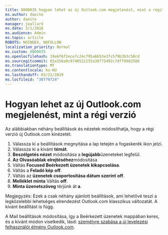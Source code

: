 ```yaml
---
title: 8000035 hogyan lehet az új Outlook.com megjelenést, mint a régit.
ms.author: daeite
author: daeite
manager: joallard
ms.date: 3/1/2018
ms.audience: Admin
ms.topic: article
ROBOTS: NOINDEX, NOFOLLOW
localization_priority: Normal
ms.custom: 8000035
ms.openlocfilehash: 19e6f6f2ece7c24c795a6653e37c579b3b3c50cd
ms.sourcegitcommit: 03a156a9c9740521155a30775492c7dff0982588
ms.translationtype: MT
ms.contentlocale: hu-HU
ms.lasthandoff: 03/22/2019
ms.locfileid: "30779724"
---
```

# <a name="how-to-make-the-new-outlookcom-look-like-the-old-version"></a>Hogyan lehet az új Outlook.com megjelenést, mint a régi verzió

Az alábbiakban néhány beállítások és nézetek módosíthatja, hogy a régi verzió új Outlook.com kinézetét.

1. Válassza ki a beállítások megnyitása a lap tetején a fogaskerék ikon jelzi.
2. Válassza ki a kívánt **témát**.
3. **Beszélgetés nézet** módosítása a **legújabb**üzeneteket legfelül.
4. **Az Olvasóablak** **elrejtéséhez**módosítása
5. Váltás **Focused Beérkezett üzenetek** **kikapcsolása**.
6. Váltás a **Feladó kép** **off**. 
7. Váltás az **üzenetek csoportosítása dátum szerint** **off**. 
8. **Melléklet minta** Váltás **off**. 
9. **Minta üzenetszöveg** térjünk át **a**.

Megjegyzés: Ezek a csak néhány ajánlott beállítások, ami lehetővé teszi a legközelebbi lehetséges elrendezést Outlook.com klasszikus változatát. A kívánt beállítást is függ.

A Mail beállítások módosítása, így a Beérkezett üzenetek mappában keres, és a kívánt módon viselkedik, lásd: [személyre szabása a új levelezési felhasználói élmény Outlook.com](https://support.office.com/article/b41c2ecb-f23c-42b3-b7f8-659646d5e58c).